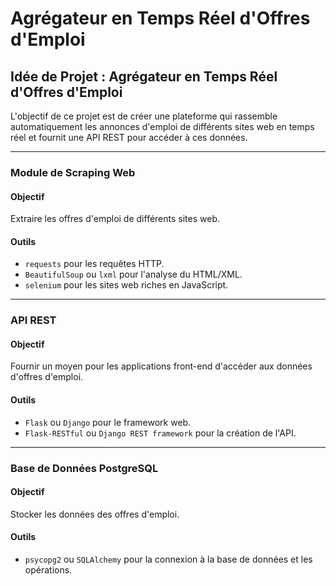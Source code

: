 # Agrégateur en Temps Réel d'Offres d'Emploi

## Idée de Projet : Agrégateur en Temps Réel d'Offres d'Emploi

L'objectif de ce projet est de créer une plateforme qui rassemble automatiquement les annonces d'emploi de différents sites web en temps réel et fournit une API REST pour accéder à ces données.

---
### Module de Scraping Web

#### Objectif

Extraire les offres d'emploi de différents sites web.

#### Outils

- `requests` pour les requêtes HTTP.
- `BeautifulSoup` ou `lxml` pour l'analyse du HTML/XML.
- `selenium` pour les sites web riches en JavaScript.

---
### API REST

#### Objectif

Fournir un moyen pour les applications front-end d'accéder aux données d'offres d'emploi.

#### Outils

- `Flask` ou `Django` pour le framework web.
- `Flask-RESTful` ou `Django REST framework` pour la création de l'API.

---
### Base de Données PostgreSQL

#### Objectif

Stocker les données des offres d'emploi.

#### Outils

- `psycopg2` ou `SQLAlchemy` pour la connexion à la base de données et les opérations.
